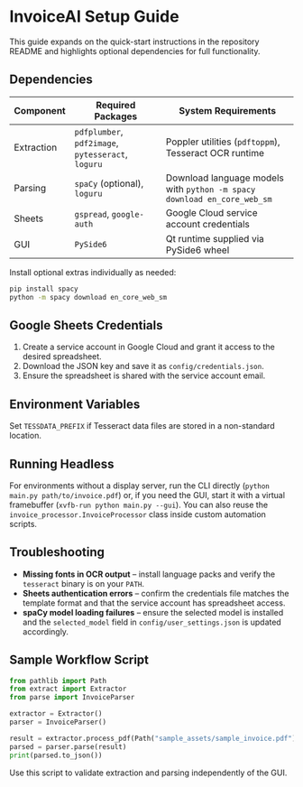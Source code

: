 # InvoiceAI Setup Guide

This guide expands on the quick-start instructions in the repository README and highlights optional dependencies for full functionality.

## Dependencies

| Component | Required Packages | System Requirements |
|-----------|-------------------|----------------------|
| Extraction | `pdfplumber`, `pdf2image`, `pytesseract`, `loguru` | Poppler utilities (`pdftoppm`), Tesseract OCR runtime |
| Parsing | `spaCy` (optional), `loguru` | Download language models with `python -m spacy download en_core_web_sm` |
| Sheets | `gspread`, `google-auth` | Google Cloud service account credentials |
| GUI | `PySide6` | Qt runtime supplied via PySide6 wheel |

Install optional extras individually as needed:

```bash
pip install spacy
python -m spacy download en_core_web_sm
```

## Google Sheets Credentials

1. Create a service account in Google Cloud and grant it access to the desired spreadsheet.
2. Download the JSON key and save it as `config/credentials.json`.
3. Ensure the spreadsheet is shared with the service account email.

## Environment Variables

Set `TESSDATA_PREFIX` if Tesseract data files are stored in a non-standard location.

## Running Headless

For environments without a display server, run the CLI directly (`python main.py path/to/invoice.pdf`) or, if you need the GUI, start it with a virtual framebuffer (`xvfb-run python main.py --gui`). You can also reuse the `invoice_processor.InvoiceProcessor` class inside custom automation scripts.

## Troubleshooting

- **Missing fonts in OCR output** – install language packs and verify the `tesseract` binary is on your `PATH`.
- **Sheets authentication errors** – confirm the credentials file matches the template format and that the service account has spreadsheet access.
- **spaCy model loading failures** – ensure the selected model is installed and the `selected_model` field in `config/user_settings.json` is updated accordingly.

## Sample Workflow Script

```python
from pathlib import Path
from extract import Extractor
from parse import InvoiceParser

extractor = Extractor()
parser = InvoiceParser()

result = extractor.process_pdf(Path("sample_assets/sample_invoice.pdf"))
parsed = parser.parse(result)
print(parsed.to_json())
```

Use this script to validate extraction and parsing independently of the GUI.
